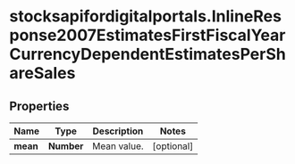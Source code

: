 # stocksapifordigitalportals.InlineResponse2007EstimatesFirstFiscalYearCurrencyDependentEstimatesPerShareSales

## Properties

Name | Type | Description | Notes
------------ | ------------- | ------------- | -------------
**mean** | **Number** | Mean value. | [optional] 


